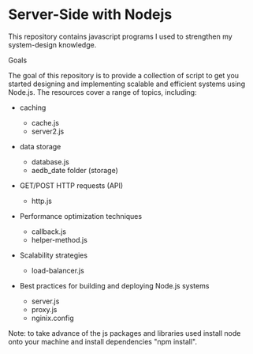 # Server-Side with Nodejs
This repository contains javascript programs I used to strengthen my system-design knowledge.

Goals

The goal of this repository is to provide a collection of script to get you started designing and implementing scalable and efficient systems using Node.js. 
The resources cover a range of topics, including:

- caching
  - cache.js
  - server2.js
  
- data storage
  - database.js
  - aedb_date folder (storage)
 
- GET/POST HTTP requests (API)
  - http.js 
  
- Performance optimization techniques
  - callback.js
  - helper-method.js
  
- Scalability strategies
  - load-balancer.js
  
- Best practices for building and deploying Node.js systems
  - server.js
  - proxy.js 
  - nginix.config

Note: to take advance of the js packages and libraries used install node onto your machine and install dependencies "npm install".
